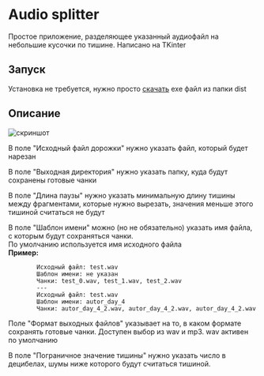 # Audio splitter

Простое приложение, разделяющее указанный аудиофайл на небольшие кусочки по тишине.
Написано на TKinter

## Запуск

Установка не требуется, нужно просто [скачать](https://github.com/dadyarri/audio-splitter/raw/master/dist/audio-splitter.exe) exe файл из папки dist

## Описание

![скриншот](https://user-images.githubusercontent.com/51821039/78420488-52687b00-7658-11ea-9bdf-d29e409e0a21.png)

В поле "Исходный файл дорожки" нужно указать файл, который будет нарезан

В поле "Выходная директория" нужно указать папку, куда будут сохранены готовые чанки

В поле "Длина паузы" нужно указать минимальную длину тишины между фрагментами, которые нужно вырезать, значения меньше этого тишиной считаться не будут

В поле "Шаблон имени" можно (но не обязательно) указать имя файла, с которым будут сохраняться чанки.  
По умолчанию используется имя исходного файла  
**Пример:**
            
            Исходный файл: test.wav
            Шаблон имени: не указан
            Чанки: test_0.wav, test_1.wav, test_2.wav 
            ---
            Исходный файл: test.wav
            Шаблон имени: autor_day_4
            Чанки: autor_day_4_2.wav, autor_day_4_2.wav, autor_day_4_2.wav
            
Поле "Формат выходных файлов" указывает на то, в каком формате сохранять готовые чанки. Доступен выбор из wav и mp3. wav активен по умолчанию

В поле "Пограничное значение тишины" нужно указать число в децибелах, шумы ниже которого будут считаться тишиной.  
